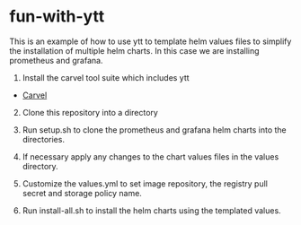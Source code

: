 # fun-with-ytt


This is an example of how to use ytt to template helm values files to simplify the installation of multiple helm charts. In this case we are installing prometheus and grafana. 

1) Install the carvel tool suite which includes ytt

* [Carvel](https://carvel.dev/)

2) Clone this repository into a directory

3) Run setup.sh to clone the prometheus and grafana helm charts into the directories. 

4) If necessary apply any changes to the chart values files in the values directory.

5) Customize the values.yml to set image repository, the registry pull secret and storage policy name.

6) Run install-all.sh to install the helm charts using the templated values.

